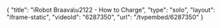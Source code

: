 {
    "title": "iRobot Braava\u2122 - How to Charge",
    "type": "solo",
    "layout": "iframe-static",
    "videoId": "6287350",
    "url": "\/tvpembed\/6287350"
}